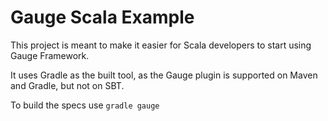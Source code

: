 # Gauge Scala Example

This project is meant to make it easier for Scala developers to start using Gauge Framework.

It uses Gradle as the built tool, as the Gauge plugin is supported on Maven and Gradle, but not on SBT.

To build the specs use `gradle gauge`
